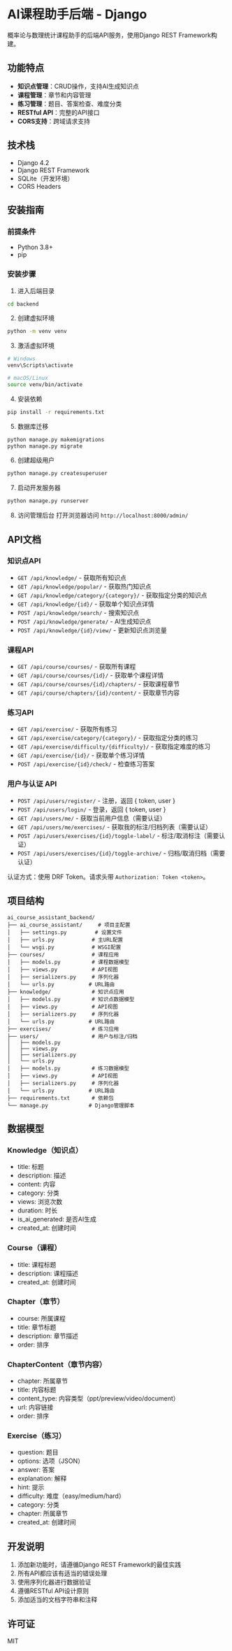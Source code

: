 # AI课程助手后端 - Django

概率论与数理统计课程助手的后端API服务，使用Django REST Framework构建。

## 功能特点

- **知识点管理**：CRUD操作，支持AI生成知识点
- **课程管理**：章节和内容管理
- **练习管理**：题目、答案检查、难度分类
- **RESTful API**：完整的API接口
- **CORS支持**：跨域请求支持

## 技术栈

- Django 4.2
- Django REST Framework
- SQLite（开发环境）
- CORS Headers

## 安装指南

### 前提条件

- Python 3.8+
- pip

### 安装步骤

1. 进入后端目录
```bash
cd backend
```

2. 创建虚拟环境
```bash
python -m venv venv
```

3. 激活虚拟环境
```bash
# Windows
venv\Scripts\activate

# macOS/Linux
source venv/bin/activate
```

4. 安装依赖
```bash
pip install -r requirements.txt
```

5. 数据库迁移
```bash
python manage.py makemigrations
python manage.py migrate
```

6. 创建超级用户
```bash
python manage.py createsuperuser
```

7. 启动开发服务器
```bash
python manage.py runserver
```

8. 访问管理后台
打开浏览器访问 `http://localhost:8000/admin/`

## API文档

### 知识点API

- `GET /api/knowledge/` - 获取所有知识点
- `GET /api/knowledge/popular/` - 获取热门知识点
- `GET /api/knowledge/category/{category}/` - 获取指定分类的知识点
- `GET /api/knowledge/{id}/` - 获取单个知识点详情
- `POST /api/knowledge/search/` - 搜索知识点
- `POST /api/knowledge/generate/` - AI生成知识点
- `POST /api/knowledge/{id}/view/` - 更新知识点浏览量

### 课程API

- `GET /api/course/courses/` - 获取所有课程
- `GET /api/course/courses/{id}/` - 获取单个课程详情
- `GET /api/course/courses/{id}/chapters/` - 获取课程章节
- `GET /api/course/chapters/{id}/content/` - 获取章节内容

### 练习API

- `GET /api/exercise/` - 获取所有练习
- `GET /api/exercise/category/{category}/` - 获取指定分类的练习
- `GET /api/exercise/difficulty/{difficulty}/` - 获取指定难度的练习
- `GET /api/exercise/{id}/` - 获取单个练习详情
- `POST /api/exercise/{id}/check/` - 检查练习答案

### 用户与认证 API

- `POST /api/users/register/` - 注册，返回 { token, user }
- `POST /api/users/login/` - 登录，返回 { token, user }
- `GET /api/users/me/` - 获取当前用户信息（需要认证）
- `GET /api/users/me/exercises/` - 获取我的标注/归档列表（需要认证）
- `POST /api/users/exercises/{id}/toggle-label/` - 标注/取消标注（需要认证）
- `POST /api/users/exercises/{id}/toggle-archive/` - 归档/取消归档（需要认证）

认证方式：使用 DRF Token。请求头带 `Authorization: Token <token>`。

## 项目结构

```
ai_course_assistant_backend/
├── ai_course_assistant/     # 项目主配置
│   ├── settings.py         # 设置文件
│   ├── urls.py            # 主URL配置
│   └── wsgi.py            # WSGI配置
├── courses/               # 课程应用
│   ├── models.py          # 课程数据模型
│   ├── views.py           # API视图
│   ├── serializers.py     # 序列化器
│   └── urls.py           # URL路由
├── knowledge/             # 知识点应用
│   ├── models.py          # 知识点数据模型
│   ├── views.py           # API视图
│   ├── serializers.py     # 序列化器
│   └── urls.py           # URL路由
├── exercises/             # 练习应用
├── users/                 # 用户与标注/归档
│   ├── models.py
│   ├── views.py
│   ├── serializers.py
│   └── urls.py
│   ├── models.py          # 练习数据模型
│   ├── views.py           # API视图
│   ├── serializers.py     # 序列化器
│   └── urls.py           # URL路由
├── requirements.txt       # 依赖包
└── manage.py             # Django管理脚本
```

## 数据模型

### Knowledge（知识点）
- title: 标题
- description: 描述
- content: 内容
- category: 分类
- views: 浏览次数
- duration: 时长
- is_ai_generated: 是否AI生成
- created_at: 创建时间

### Course（课程）
- title: 课程标题
- description: 课程描述
- created_at: 创建时间

### Chapter（章节）
- course: 所属课程
- title: 章节标题
- description: 章节描述
- order: 排序

### ChapterContent（章节内容）
- chapter: 所属章节
- title: 内容标题
- content_type: 内容类型（ppt/preview/video/document）
- url: 内容链接
- order: 排序

### Exercise（练习）
- question: 题目
- options: 选项（JSON）
- answer: 答案
- explanation: 解释
- hint: 提示
- difficulty: 难度（easy/medium/hard）
- category: 分类
- chapter: 所属章节
- created_at: 创建时间

## 开发说明

1. 添加新功能时，请遵循Django REST Framework的最佳实践
2. 所有API都应该有适当的错误处理
3. 使用序列化器进行数据验证
4. 遵循RESTful API设计原则
5. 添加适当的文档字符串和注释

## 许可证

MIT
